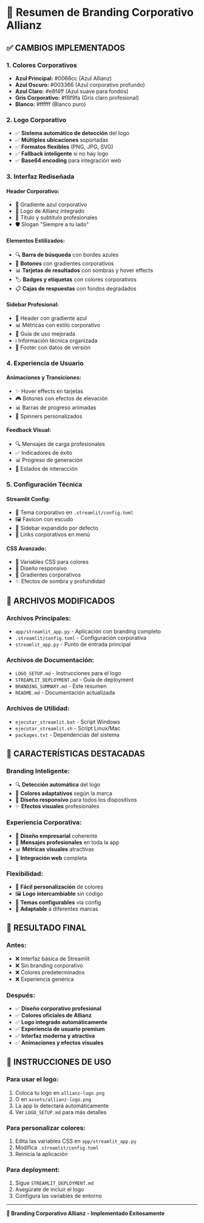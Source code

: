 # 🎨 Resumen de Branding Corporativo Allianz

## ✅ **CAMBIOS IMPLEMENTADOS**

### 1. **Colores Corporativos**
- **Azul Principal:** #0066cc (Azul Allianz)
- **Azul Oscuro:** #003366 (Azul corporativo profundo)
- **Azul Claro:** #e8f4ff (Azul suave para fondos)
- **Gris Corporativo:** #f8f9fa (Gris claro profesional)
- **Blanco:** #ffffff (Blanco puro)

### 2. **Logo Corporativo**
- ✅ **Sistema automático de detección** del logo
- ✅ **Múltiples ubicaciones** soportadas
- ✅ **Formatos flexibles** (PNG, JPG, SVG)
- ✅ **Fallback inteligente** si no hay logo
- ✅ **Base64 encoding** para integración web

### 3. **Interfaz Rediseñada**

#### **Header Corporativo:**
- 🎨 Gradiente azul corporativo
- 🏢 Logo de Allianz integrado
- 📝 Título y subtítulo profesionales
- 🛡️ Slogan "Siempre a tu lado"

#### **Elementos Estilizados:**
- 🔍 **Barra de búsqueda** con bordes azules
- 🎯 **Botones** con gradientes corporativos
- 📊 **Tarjetas de resultados** con sombras y hover effects
- 🏷️ **Badges y etiquetas** con colores corporativos
- 📋 **Cajas de respuestas** con fondos degradados

#### **Sidebar Profesional:**
- 🎯 Header con gradiente azul
- 📊 Métricas con estilo corporativo
- 📖 Guía de uso mejorada
- ℹ️ Información técnica organizada
- 🔢 Footer con datos de versión

### 4. **Experiencia de Usuario**

#### **Animaciones y Transiciones:**
- ✨ Hover effects en tarjetas
- 🎮 Botones con efectos de elevación
- 📊 Barras de progreso animadas
- 🔄 Spinners personalizados

#### **Feedback Visual:**
- 🔍 Mensajes de carga profesionales
- ✅ Indicadores de éxito
- 📊 Progreso de generación
- 🎯 Estados de interacción

### 5. **Configuración Técnica**

#### **Streamlit Config:**
- 🎨 Tema corporativo en `.streamlit/config.toml`
- 🖼️ Favicon con escudo
- 📱 Sidebar expandido por defecto
- 🔗 Links corporativos en menú

#### **CSS Avanzado:**
- 🎨 Variables CSS para colores
- 📱 Diseño responsivo
- 🎯 Gradientes corporativos
- ✨ Efectos de sombra y profundidad

## 📁 **ARCHIVOS MODIFICADOS**

### **Archivos Principales:**
- `app/streamlit_app.py` - Aplicación con branding completo
- `.streamlit/config.toml` - Configuración corporativa
- `streamlit_app.py` - Punto de entrada principal

### **Archivos de Documentación:**
- `LOGO_SETUP.md` - Instrucciones para el logo
- `STREAMLIT_DEPLOYMENT.md` - Guía de deployment
- `BRANDING_SUMMARY.md` - Este resumen
- `README.md` - Documentación actualizada

### **Archivos de Utilidad:**
- `ejecutar_streamlit.bat` - Script Windows
- `ejecutar_streamlit.sh` - Script Linux/Mac
- `packages.txt` - Dependencias del sistema

## 🎯 **CARACTERÍSTICAS DESTACADAS**

### **Branding Inteligente:**
- 🔍 **Detección automática** del logo
- 🎨 **Colores adaptativos** según la marca
- 📱 **Diseño responsivo** para todos los dispositivos
- ✨ **Efectos visuales** profesionales

### **Experiencia Corporativa:**
- 🏢 **Diseño empresarial** coherente
- 🎯 **Mensajes profesionales** en toda la app
- 📊 **Métricas visuales** atractivas
- 🔗 **Integración web** completa

### **Flexibilidad:**
- 🔄 **Fácil personalización** de colores
- 🖼️ **Logo intercambiable** sin código
- 🎨 **Temas configurables** via config
- 📱 **Adaptable** a diferentes marcas

## 🚀 **RESULTADO FINAL**

### **Antes:**
- ❌ Interfaz básica de Streamlit
- ❌ Sin branding corporativo
- ❌ Colores predeterminados
- ❌ Experiencia genérica

### **Después:**
- ✅ **Diseño corporativo profesional**
- ✅ **Colores oficiales de Allianz**
- ✅ **Logo integrado automáticamente**
- ✅ **Experiencia de usuario premium**
- ✅ **Interfaz moderna y atractiva**
- ✅ **Animaciones y efectos visuales**

## 📖 **INSTRUCCIONES DE USO**

### **Para usar el logo:**
1. Coloca tu logo en `allianz-logo.png`
2. O en `assets/allianz-logo.png`
3. La app lo detectará automáticamente
4. Ver `LOGO_SETUP.md` para más detalles

### **Para personalizar colores:**
1. Edita las variables CSS en `app/streamlit_app.py`
2. Modifica `.streamlit/config.toml`
3. Reinicia la aplicación

### **Para deployment:**
1. Sigue `STREAMLIT_DEPLOYMENT.md`
2. Asegúrate de incluir el logo
3. Configura las variables de entorno

---

**🎨 Branding Corporativo Allianz - Implementado Exitosamente** 